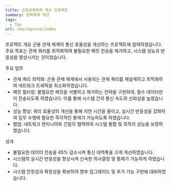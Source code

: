 ```yaml
---
title: 군용관제체계 개선 프로젝트
summary: 관제체계 개선
tags:
  - Too
url: /ko/improve/index
---
```


프로젝트 개요
군용 관제 체계의 통신 효율성을 개선하는 프로젝트에 참여하였습니다. 주요 목표는 관제 쿼리를 최적화하여 불필요한 패킷 전송을 제거하고, 시스템 성능과 반응성을 향상시키는 것이었습니다.

주요 업무

- 관제 쿼리 최적화: 군용 관제 체계에서 사용되는 관제 쿼리를 재설계하고 최적화하여 네트워크 트래픽을 최소화하였습니다.
- 패킷 필터링: 불필요한 패킷을 식별하고 제거하는 전략을 구현하여, 필수 데이터만이 전송되도록 하였습니다. 이를 통해 시스템 간의 통신 속도와 신뢰성을 높였습니다.
- 성능 향상: 쿼리 효율성의 개선을 통해 지연 시간을 줄이고, 실시간 반응성을 강화하여 임무 수행에 필요한 즉각적인 통제가 가능하도록 하였습니다.
- 협업: 네트워크 엔지니어와 긴밀히 협력하여 시스템 통합 및 최적의 성능을 보장하였습니다.

성과

- 불필요한 데이터 전송을 45% 감소시켜 통신 대역폭을 크게 개선하였습니다.
- 시스템의 실시간 반응성을 향상시켜 신속한 의사결정 및 통제가 가능하게 하였습니다.
- 시스템 안정성과 확장성을 확보하여 향후 업그레이드 및 추가 기능 구현에 대비하였습니다.